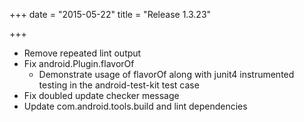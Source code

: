 +++
date = "2015-05-22"
title = "Release 1.3.23"

+++


* Remove repeated lint output
* Fix android.Plugin.flavorOf
  * Demonstrate usage of flavorOf along with junit4 instrumented testing in the android-test-kit test case
* Fix doubled update checker message
* Update com.android.tools.build and lint dependencies
